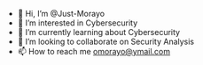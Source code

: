 - 👋 Hi, I’m @Just-Morayo
- 👀 I’m interested in Cybersecurity
- 🌱 I’m currently learning about Cybersecurity
- 💞️ I’m looking to collaborate on Security Analysis
- 📫 How to reach me omorayo@ymail.com

<!---
Just-Morayo/Just-Morayo is a ✨ special ✨ repository because its `README.md` (this file) appears on your GitHub profile.
You can click the Preview link to take a look at your changes.
--->
